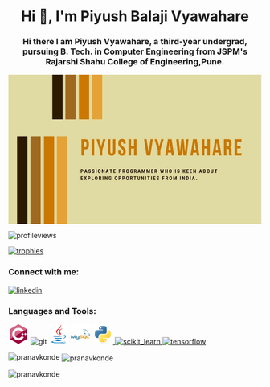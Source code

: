 <h1 align="center">Hi 👋, I'm Piyush Balaji Vyawahare</h1>
<h3 align="center">Hi there I am Piyush Vyawahare, a third-year undergrad, pursuing B. Tech. in Computer Engineering from JSPM's Rajarshi Shahu College of Engineering,Pune.</h3>
<img align="center" src="https://github.com/PiyushVyawahare/PiyushVyawahare/blob/main/PRANAV%20KONDE%20(1).jpg" alt="piyush"/>
<p align="left"> <img src="https://komarev.com/ghpvc/?username=PiyushVyawahare&label=Profile%20views&color=0e75b6&style=flat" alt="profileviews" /> </p>

<p align="left"> <a href="https://github.com/ryo-ma/github-profile-trophy"><img src="https://github-profile-trophy.vercel.app/?username=PiyushVyawahare" alt="trophies" /></a> </p>

<!-- <p align="left"> <a href="https://twitter.com/pranav_konde" target="blank"><img src="https://img.shields.io/twitter/follow/pranav_konde?logo=twitter&style=for-the-badge" alt="pranav_konde" /></a> </p> -->

<h3 align="left">Connect with me:</h3>
<p align="left">
<!-- <a href="https://twitter.com/pranav_konde" target="blank"><img align="center" src="https://raw.githubusercontent.com/rahuldkjain/github-profile-readme-generator/master/src/images/icons/Social/twitter.svg" alt="pranav_konde" height="30" width="40" /></a> -->
<a href="https://www.linkedin.com/in/piyushvyawahare58/" target="blank"><img align="center" src="https://raw.githubusercontent.com/rahuldkjain/github-profile-readme-generator/master/src/images/icons/Social/linked-in-alt.svg" alt="linkedin" height="30" width="40" /></a>
<!-- <a href="https://fb.com/pranavkonde" target="blank"><img align="center" src="https://raw.githubusercontent.com/rahuldkjain/github-profile-readme-generator/master/src/images/icons/Social/facebook.svg" alt="pranavkonde" height="30" width="40" /></a> -->
<!-- <a href="https://instagram.com/pranav_konde" target="blank"><img align="center" src="https://raw.githubusercontent.com/rahuldkjain/github-profile-readme-generator/master/src/images/icons/Social/instagram.svg" alt="pranav_konde" height="30" width="40" /></a> -->
</p>

<h3 align="left">Languages and Tools:</h3>
<p align="left"><img src="https://raw.githubusercontent.com/devicons/devicon/master/icons/cplusplus/cplusplus-original.svg" alt="cplusplus" width="40" height="40"/>
<img src="https://www.vectorlogo.zone/logos/git-scm/git-scm-icon.svg" alt="git" width="40" height="40"/> 
<img src="https://raw.githubusercontent.com/devicons/devicon/master/icons/java/java-original.svg" alt="java" width="40" height="40"/> 
<!-- <a href="https://www.mongodb.com/" target="_blank"> <img src="https://raw.githubusercontent.com/devicons/devicon/master/icons/mongodb/mongodb-original-wordmark.svg" alt="mongodb" width="40" height="40"/> </a> <a href="https://www.microsoft.com/en-us/sql-server" target="_blank"> <img src="https://www.svgrepo.com/show/303229/microsoft-sql-server-logo.svg" alt="mssql" width="40" height="40"/> </a> <a href="https://www.mysql.com/" target="_blank"> -->
<img src="https://raw.githubusercontent.com/devicons/devicon/master/icons/mysql/mysql-original-wordmark.svg" alt="mysql" width="40" height="40"/> </a> <a href="https://www.python.org" target="_blank"> <img src="https://raw.githubusercontent.com/devicons/devicon/master/icons/python/python-original.svg" alt="python" width="40" height="40"/> </a> <a href="https://scikit-learn.org/" target="_blank"> <img src="https://upload.wikimedia.org/wikipedia/commons/0/05/Scikit_learn_logo_small.svg" alt="scikit_learn" width="40" height="40"/> </a> <a href="https://www.tensorflow.org" target="_blank"> <img src="https://www.vectorlogo.zone/logos/tensorflow/tensorflow-icon.svg" alt="tensorflow" width="40" height="40"/> </a> </p> 

<p><img align="left" src="https://github-readme-stats.vercel.app/api/top-langs?username=PiyushVyawahare&show_icons=true&locale=en&layout=compact" alt="pranavkonde" /></p>

<p>&nbsp;<img align="center" src="https://github-readme-stats.vercel.app/api?username=PiyushVyawahare&show_icons=true&locale=en" alt="pranavkonde" /></p>

<p><img align="center" src="https://github-readme-streak-stats.herokuapp.com/?user=PiyushVyawahare&" alt="pranavkonde" /></p>
